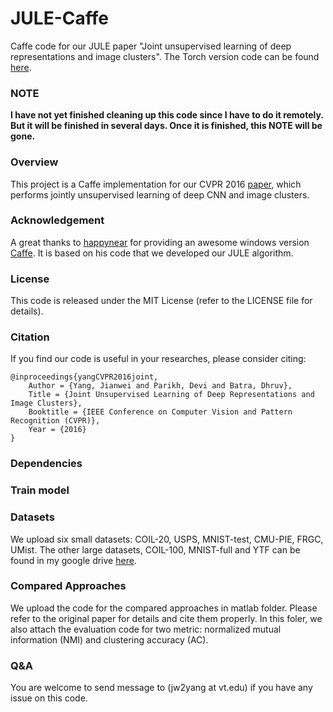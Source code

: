 # JULE-Caffe
Caffe code for our JULE paper "Joint unsupervised learning of deep representations and image clusters". The Torch version code can be found [here](https://github.com/jwyang/JULE-Torch). 

### NOTE

**I have not yet finished cleaning up this code since I have to do it remotely. But it will be finished in several days. Once it is finished, this NOTE will be gone.**

### Overview

This project is a Caffe implementation for our CVPR 2016 [paper](https://arxiv.org/abs/1604.03628), which performs jointly unsupervised learning of deep CNN and image clusters.

### Acknowledgement

A great thanks to [happynear](https://github.com/happynear) for providing an awesome windows version [Caffe](https://github.com/happynear/caffe-windows). It is based on his code that we developed our JULE algorithm.

### License

This code is released under the MIT License (refer to the LICENSE file for details).

### Citation
If you find our code is useful in your researches, please consider citing:

    @inproceedings{yangCVPR2016joint,
        Author = {Yang, Jianwei and Parikh, Devi and Batra, Dhruv},
        Title = {Joint Unsupervised Learning of Deep Representations and Image Clusters},
        Booktitle = {IEEE Conference on Computer Vision and Pattern Recognition (CVPR)},
        Year = {2016}
    }

### Dependencies

### Train model

### Datasets

We upload six small datasets: COIL-20, USPS, MNIST-test, CMU-PIE, FRGC, UMist. The other large datasets, COIL-100, MNIST-full and YTF can be found in my google drive [here](https://drive.google.com/folderview?id=0B9J-9A2jotGRT25vSDhUWTQxVWs&usp=sharing).

### Compared Approaches

We upload the code for the compared approaches in matlab folder. Please refer to the original paper for details and cite them properly. In this foler, we also attach the evaluation code for two metric: normalized mutual information (NMI) and clustering accuracy (AC).

### Q&A

You are welcome to send message to (jw2yang at vt.edu) if you have any issue on this code.

